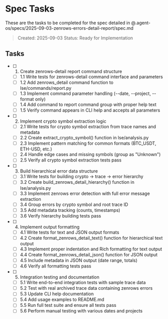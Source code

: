 # Spec Tasks

These are the tasks to be completed for the spec detailed in @.agent-os/specs/2025-09-03-zenrows-errors-detail-report/spec.md

> Created: 2025-09-03
> Status: Ready for Implementation

## Tasks

- [ ] 1. Create zenrows-detail report command structure
  - [ ] 1.1 Write tests for zenrows-detail command interface and parameters
  - [ ] 1.2 Add zenrows_detail command function to lse/commands/report.py
  - [ ] 1.3 Implement command parameter handling (--date, --project, --format only)
  - [ ] 1.4 Add command to report command group with proper help text
  - [ ] 1.5 Verify command appears in CLI help and accepts all parameters

- [ ] 2. Implement crypto symbol extraction logic
  - [ ] 2.1 Write tests for crypto symbol extraction from trace names and metadata
  - [ ] 2.2 Create extract_crypto_symbol() function in lse/analysis.py
  - [ ] 2.3 Implement pattern matching for common formats (BTC_USDT, ETH-USD, etc.)
  - [ ] 2.4 Handle edge cases and missing symbols (group as "Unknown")
  - [ ] 2.5 Verify all crypto symbol extraction tests pass

- [ ] 3. Build hierarchical error data structure
  - [ ] 3.1 Write tests for building crypto → trace → error hierarchy
  - [ ] 3.2 Create build_zenrows_detail_hierarchy() function in lse/analysis.py
  - [ ] 3.3 Implement zenrows error detection with full error message extraction
  - [ ] 3.4 Group errors by crypto symbol and root trace ID
  - [ ] 3.5 Add metadata tracking (counts, timestamps)
  - [ ] 3.6 Verify hierarchy building tests pass

- [ ] 4. Implement output formatting
  - [ ] 4.1 Write tests for text and JSON output formats
  - [ ] 4.2 Create format_zenrows_detail_text() function for hierarchical text output
  - [ ] 4.3 Implement proper indentation and Rich formatting for text output
  - [ ] 4.4 Create format_zenrows_detail_json() function for JSON output
  - [ ] 4.5 Include metadata in JSON output (date range, totals)
  - [ ] 4.6 Verify all formatting tests pass

- [ ] 5. Integration testing and documentation
  - [ ] 5.1 Write end-to-end integration tests with sample trace data
  - [ ] 5.2 Test with real archived trace data containing zenrows errors
  - [ ] 5.3 Update CLI help documentation
  - [ ] 5.4 Add usage examples to README.md
  - [ ] 5.5 Run full test suite and ensure all tests pass
  - [ ] 5.6 Perform manual testing with various dates and projects